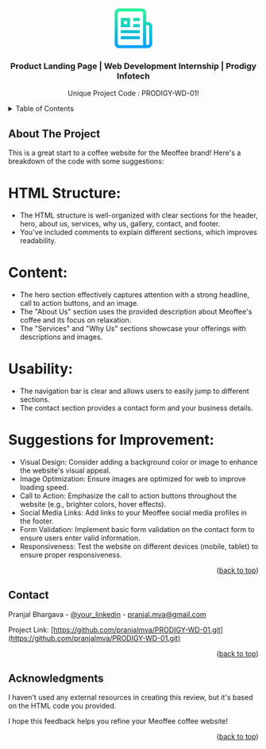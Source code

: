 <a name="readme-top"></a>

<!-- PROJECT LOGO -->
<br />
<div align="center">
  <a href="#">
    <img src="images/logo.png" alt="Logo" width="80" height="80">
  </a>

  <h3 align="center">Product Landing Page | Web Development Internship | Prodigy Infotech</h3>

  <p align="center">
    Unique Project Code : PRODIGY-WD-01!
    <br />
  </p>
</div>



<!-- TABLE OF CONTENTS -->
<details>
  <summary>Table of Contents</summary>
  <ol>
    <li>
      <a href="#about-the-project">About The Project</a>
    </li>
    <li><a href="#contact">Contact</a></li>
    <li><a href="#acknowledgments">Acknowledgments</a></li>
  </ol>
</details>



<!-- ABOUT THE PROJECT -->
## About The Project

This is a great start to a coffee website for the Meoffee brand! Here's a breakdown of the code with some suggestions:

# HTML Structure:

* The HTML structure is well-organized with clear sections for the header, hero, about us, services, why us, gallery, contact, and footer.
* You've included comments to explain different sections, which improves readability.

# Content:

* The hero section effectively captures attention with a strong headline, call to action buttons, and an image.
* The "About Us" section uses the provided description about Meoffee's coffee and its focus on relaxation.
* The "Services" and "Why Us" sections showcase your offerings with descriptions and images.

# Usability:

* The navigation bar is clear and allows users to easily jump to different sections.
* The contact section provides a contact form and your business details.

# Suggestions for Improvement:

* Visual Design: Consider adding a background color or image to enhance the website's visual appeal.
* Image Optimization: Ensure images are optimized for web to improve loading speed.
* Call to Action: Emphasize the call to action buttons throughout the website (e.g., brighter colors, hover effects).
* Social Media Links: Add links to your Meoffee social media profiles in the footer.
* Form Validation: Implement basic form validation on the contact form to ensure users enter valid information.
* Responsiveness: Test the website on different devices (mobile, tablet) to ensure proper responsiveness.

<p align="right">(<a href="#readme-top">back to top</a>)</p>

<!-- CONTACT -->
## Contact

Pranjal Bhargava - [@your_linkedin](www.linkedin.com/in/pranjalb2003) - pranjal.mva@gmail.com

Project Link: [https://github.com/pranjalmva/PRODIGY-WD-01.git](https://github.com/pranjalmva/PRODIGY-WD-01.git)

<p align="right">(<a href="#readme-top">back to top</a>)</p>



<!-- ACKNOWLEDGMENTS -->
## Acknowledgments

I haven't used any external resources in creating this review, but it's based on the HTML code you provided.

I hope this feedback helps you refine your Meoffee coffee website!
<p align="right">(<a href="#readme-top">back to top</a>)</p>

